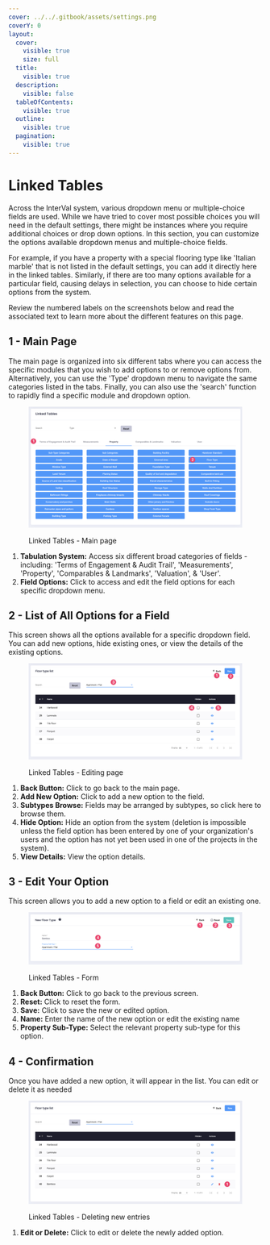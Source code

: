 ```yaml
---
cover: ../../.gitbook/assets/settings.png
coverY: 0
layout:
  cover:
    visible: true
    size: full
  title:
    visible: true
  description:
    visible: false
  tableOfContents:
    visible: true
  outline:
    visible: true
  pagination:
    visible: true
---
```


# Linked Tables

Across the InterVal system, various dropdown menu or multiple-choice fields are used. While we have tried to cover most possible choices you will need in the default settings, there might be instances where you require additional choices or drop down options. In this section, you can customize the options available dropdown menus and multiple-choice fields.

For example, if you have a property with a special flooring type like 'Italian marble' that is not listed in the default settings, you can add it directly here in the linked tables. Similarly, if there are too many options available for a particular field, causing delays in selection, you can choose to hide certain options from the system.

Review the numbered labels on the screenshots below and read the associated text to learn more about the different features on this page.

## **1 - Main Page**

The main page is organized into six different tabs where you can access the specific modules that you wish to add options to or remove options from. Alternatively, you can use the 'Type' dropdown menu to navigate the same categories listed in the tabs. Finally, you can also use the 'search' function to rapidly find a specific module and dropdown option.

<figure><img src="../../.gitbook/assets/Linked Tables - Main page" alt=""><figcaption><p>Linked Tables - Main page</p></figcaption></figure>

1. **Tabulation System:** Access six different broad categories of fields - including: 'Terms of Engagement & Audit Trail', 'Measurements', 'Property', 'Comparables & Landmarks', 'Valuation', & 'User'.
2. **Field Options:** Click to access and edit the field options for each specific dropdown menu.

## **2 - List of All Options for a Field**

This screen shows all the options available for a specific dropdown field. You can add new options, hide existing ones, or view the details of the existing options.

<figure><img src="../../.gitbook/assets/Linked Tables - Editing page" alt=""><figcaption><p>Linked Tables - Editing page</p></figcaption></figure>

1. **Back Button:** Click to go back to the main page.
2. **Add New Option:** Click to add a new option to the field.
3. **Subtypes Browse:** Fields may be arranged by subtypes, so click here to browse them.
4. **Hide Option:** Hide an option from the system (deletion is impossible unless the field option has been entered by one of your organization's users and the option has not yet been used in one of the projects in the system).
5. **View Details:** View the option details.

## **3 - Edit Your Option**

This screen allows you to add a new option to a field or edit an existing one.

<figure><img src="../../.gitbook/assets/Linked Tables - Form" alt=""><figcaption><p>Linked Tables - Form</p></figcaption></figure>

1. **Back Button:** Click to go back to the previous screen.
2. **Reset:** Click to reset the form.
3. **Save:** Click to save the new or edited option.
4. **Name:** Enter the name of the new option or edit the existing name
5. **Property Sub-Type:** Select the relevant property sub-type for this option.

## **4 - Confirmation**

Once you have added a new option, it will appear in the list. You can edit or delete it as needed

<figure><img src="../../.gitbook/assets/Linked Tables - Deleting new entries" alt=""><figcaption><p>Linked Tables - Deleting new entries</p></figcaption></figure>

1. **Edit or Delete:** Click to edit or delete the newly added option.
